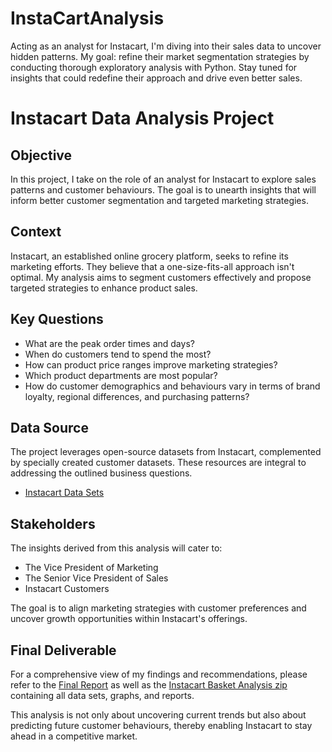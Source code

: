 # InstaCartAnalysis
Acting as an analyst for Instacart, I'm diving into their sales data to uncover hidden patterns. My goal: refine their market segmentation strategies by conducting thorough exploratory analysis with Python. Stay tuned for insights that could redefine their approach and drive even better sales.

# Instacart Data Analysis Project

## Objective
In this project, I take on the role of an analyst for Instacart to explore sales patterns and customer behaviours. The goal is to unearth insights that will inform better customer segmentation and targeted marketing strategies.

## Context
Instacart, an established online grocery platform, seeks to refine its marketing efforts. They believe that a one-size-fits-all approach isn't optimal. My analysis aims to segment customers effectively and propose targeted strategies to enhance product sales.

## Key Questions
- What are the peak order times and days?
- When do customers tend to spend the most?
- How can product price ranges improve marketing strategies?
- Which product departments are most popular?
- How do customer demographics and behaviours vary in terms of brand loyalty, regional differences, and purchasing patterns?

## Data Source
The project leverages open-source datasets from Instacart, complemented by specially created customer datasets. These resources are integral to addressing the outlined business questions.

- [Instacart Data Sets](https://www.instacart.com/datasets/grocery-shopping-2017)



## Stakeholders
The insights derived from this analysis will cater to:
- The Vice President of Marketing
- The Senior Vice President of Sales
- Instacart Customers

The goal is to align marketing strategies with customer preferences and uncover growth opportunities within Instacart's offerings.

## Final Deliverable
For a comprehensive view of my findings and recommendations, please refer to the [Final Report](https://github.com/iamsrajachauhan/InstaCart/blob/main/final_report_template.xlsx) as well as the [Instacart Basket Analysis zip](https://github.com/iamsrajachauhan/InstaCart/blob/main/Acheivement%204%20project.zip)
 containing all data sets, graphs, and reports.

This analysis is not only about uncovering current trends but also about predicting future customer behaviours, thereby enabling Instacart to stay ahead in a competitive market.
